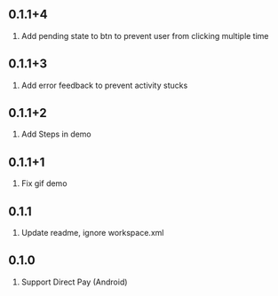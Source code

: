 ## 0.1.1+4
1. Add pending state to btn to prevent user from clicking multiple time

## 0.1.1+3
1. Add error feedback to prevent activity stucks

## 0.1.1+2
1. Add Steps in demo

## 0.1.1+1
1. Fix gif demo

## 0.1.1
1. Update readme, ignore workspace.xml

## 0.1.0
1. Support Direct Pay (Android)
